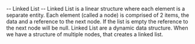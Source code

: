 -- Linked List -- 
Linked List is a linear structure where each element is a separate entity. Each element (called a node) is comprised of 2 items, the data and a reference to the next node. If the list is empty the reference to the next node will be null. Linked List are a dynamic data structure. When we have a structure of multiple nodes, that creates a linked list. 

